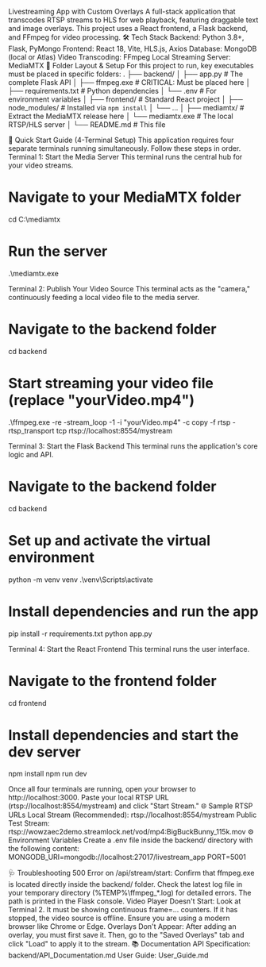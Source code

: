 Livestreaming App with Custom Overlays
A full-stack application that transcodes RTSP streams to HLS for web playback, featuring draggable text and image overlays. This project uses a React frontend, a Flask backend, and FFmpeg for video processing.
🛠️ Tech Stack
Backend: Python 3.8+, Flask, PyMongo
Frontend: React 18, Vite, HLS.js, Axios
Database: MongoDB (local or Atlas)
Video Transcoding: FFmpeg
Local Streaming Server: MediaMTX
📁 Folder Layout & Setup
For this project to run, key executables must be placed in specific folders:
.
├── backend/
│ ├── app.py # The complete Flask API
│ ├── ffmpeg.exe # CRITICAL: Must be placed here
│ ├── requirements.txt # Python dependencies
│ └── .env # For environment variables
│
├── frontend/ # Standard React project
│ ├── node_modules/ # Installed via `npm install`
│ └── ...
│
├── mediamtx/ # Extract the MediaMTX release here
│ └── mediamtx.exe # The local RTSP/HLS server
│
└── README.md # This file

🚀 Quick Start Guide (4-Terminal Setup)
This application requires four separate terminals running simultaneously. Follow these steps in order.
Terminal 1: Start the Media Server
This terminal runs the central hub for your video streams.

# Navigate to your MediaMTX folder

cd C:\mediamtx

# Run the server

.\mediamtx.exe

Terminal 2: Publish Your Video Source
This terminal acts as the "camera," continuously feeding a local video file to the media server.

# Navigate to the backend folder

cd backend

# Start streaming your video file (replace "yourVideo.mp4")

.\ffmpeg.exe -re -stream_loop -1 -i "yourVideo.mp4" -c copy -f rtsp -rtsp_transport tcp rtsp://localhost:8554/mystream

Terminal 3: Start the Flask Backend
This terminal runs the application's core logic and API.

# Navigate to the backend folder

cd backend

# Set up and activate the virtual environment

python -m venv venv
.\venv\Scripts\activate

# Install dependencies and run the app

pip install -r requirements.txt
python app.py

Terminal 4: Start the React Frontend
This terminal runs the user interface.

# Navigate to the frontend folder

cd frontend

# Install dependencies and start the dev server

npm install
npm run dev

Once all four terminals are running, open your browser to http://localhost:3000. Paste your local RTSP URL (rtsp://localhost:8554/mystream) and click "Start Stream."
🌐 Sample RTSP URLs
Local Stream (Recommended): rtsp://localhost:8554/mystream
Public Test Stream: rtsp://wowzaec2demo.streamlock.net/vod/mp4:BigBuckBunny_115k.mov
⚙️ Environment Variables
Create a .env file inside the backend/ directory with the following content:
MONGODB_URI=mongodb://localhost:27017/livestream_app
PORT=5001

🩺 Troubleshooting
500 Error on /api/stream/start:
Confirm that ffmpeg.exe is located directly inside the backend/ folder.
Check the latest log file in your temporary directory (%TEMP%\ffmpeg\_\*.log) for detailed errors. The path is printed in the Flask console.
Video Player Doesn't Start:
Look at Terminal 2. It must be showing continuous frame=... counters. If it has stopped, the video source is offline.
Ensure you are using a modern browser like Chrome or Edge.
Overlays Don't Appear:
After adding an overlay, you must first save it. Then, go to the "Saved Overlays" tab and click "Load" to apply it to the stream.
📚 Documentation
API Specification: backend/API_Documentation.md
User Guide: User_Guide.md
